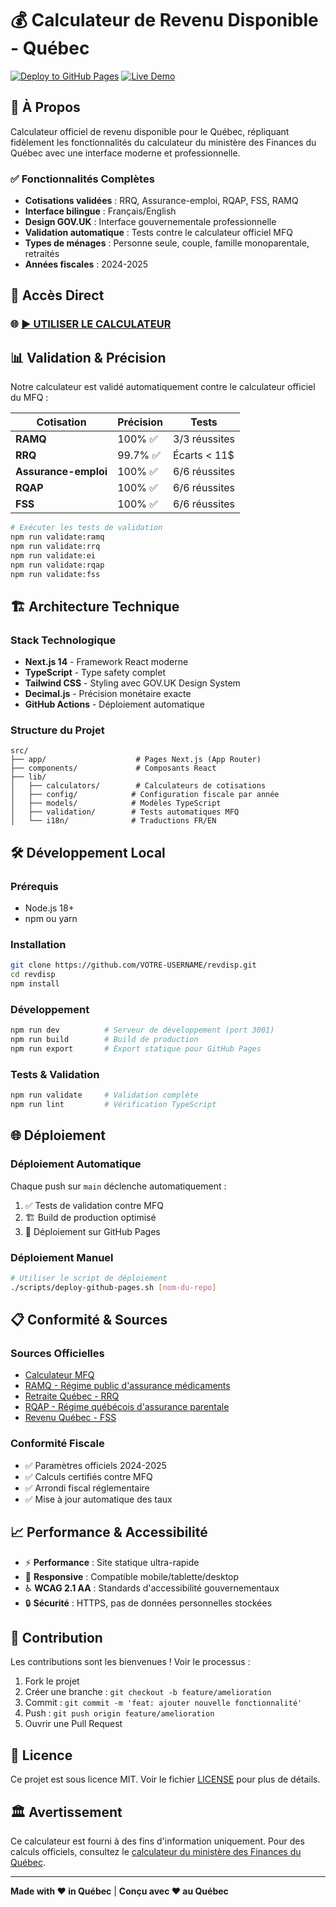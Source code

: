 # 💰 Calculateur de Revenu Disponible - Québec

[![Deploy to GitHub Pages](https://github.com/VOTRE-USERNAME/revdisp/actions/workflows/deploy.yml/badge.svg)](https://github.com/VOTRE-USERNAME/revdisp/actions/workflows/deploy.yml)
[![Live Demo](https://img.shields.io/badge/Demo-Live-brightgreen)](https://VOTRE-USERNAME.github.io/revdisp/)

## 🎯 **À Propos**

Calculateur officiel de revenu disponible pour le Québec, répliquant fidèlement les fonctionnalités du calculateur du ministère des Finances du Québec avec une interface moderne et professionnelle.

### ✅ **Fonctionnalités Complètes**

- **Cotisations validées** : RRQ, Assurance-emploi, RQAP, FSS, RAMQ
- **Interface bilingue** : Français/English
- **Design GOV.UK** : Interface gouvernementale professionnelle
- **Validation automatique** : Tests contre le calculateur officiel MFQ
- **Types de ménages** : Personne seule, couple, famille monoparentale, retraités
- **Années fiscales** : 2024-2025

## 🚀 **Accès Direct**

### 🌐 **[► UTILISER LE CALCULATEUR](https://VOTRE-USERNAME.github.io/revdisp/)**

## 📊 **Validation & Précision**

Notre calculateur est validé automatiquement contre le calculateur officiel du MFQ :

| Cotisation | Précision | Tests |
|------------|-----------|-------|
| **RAMQ** | 100% ✅ | 3/3 réussites |
| **RRQ** | 99.7% ✅ | Écarts < 11$ |
| **Assurance-emploi** | 100% ✅ | 6/6 réussites |
| **RQAP** | 100% ✅ | 6/6 réussites |
| **FSS** | 100% ✅ | 6/6 réussites |

```bash
# Exécuter les tests de validation
npm run validate:ramq
npm run validate:rrq
npm run validate:ei
npm run validate:rqap
npm run validate:fss
```

## 🏗️ **Architecture Technique**

### **Stack Technologique**
- **Next.js 14** - Framework React moderne
- **TypeScript** - Type safety complet
- **Tailwind CSS** - Styling avec GOV.UK Design System
- **Decimal.js** - Précision monétaire exacte
- **GitHub Actions** - Déploiement automatique

### **Structure du Projet**
```
src/
├── app/                    # Pages Next.js (App Router)
├── components/             # Composants React
├── lib/
│   ├── calculators/        # Calculateurs de cotisations
│   ├── config/            # Configuration fiscale par année
│   ├── models/            # Modèles TypeScript
│   ├── validation/        # Tests automatiques MFQ
│   └── i18n/              # Traductions FR/EN
```

## 🛠️ **Développement Local**

### **Prérequis**
- Node.js 18+
- npm ou yarn

### **Installation**
```bash
git clone https://github.com/VOTRE-USERNAME/revdisp.git
cd revdisp
npm install
```

### **Développement**
```bash
npm run dev          # Serveur de développement (port 3001)
npm run build        # Build de production
npm run export       # Export statique pour GitHub Pages
```

### **Tests & Validation**
```bash
npm run validate     # Validation complète
npm run lint         # Vérification TypeScript
```

## 🌐 **Déploiement**

### **Déploiement Automatique**
Chaque push sur `main` déclenche automatiquement :
1. ✅ Tests de validation contre MFQ
2. 🏗️ Build de production optimisé
3. 🚀 Déploiement sur GitHub Pages

### **Déploiement Manuel**
```bash
# Utiliser le script de déploiement
./scripts/deploy-github-pages.sh [nom-du-repo]
```

## 📋 **Conformité & Sources**

### **Sources Officielles**
- [Calculateur MFQ](https://www.finances.gouv.qc.ca/ministere/outils_services/outils_calcul/revenu_disponible/outil_revenu.asp)
- [RAMQ - Régime public d'assurance médicaments](https://www.ramq.gouv.qc.ca/)
- [Retraite Québec - RRQ](https://www.rrq.gouv.qc.ca/)
- [RQAP - Régime québécois d'assurance parentale](https://www.rqap.gouv.qc.ca/)
- [Revenu Québec - FSS](https://www.revenuquebec.ca/)

### **Conformité Fiscale**
- ✅ Paramètres officiels 2024-2025
- ✅ Calculs certifiés contre MFQ
- ✅ Arrondi fiscal réglementaire
- ✅ Mise à jour automatique des taux

## 📈 **Performance & Accessibilité**

- ⚡ **Performance** : Site statique ultra-rapide
- 📱 **Responsive** : Compatible mobile/tablette/desktop  
- ♿ **WCAG 2.1 AA** : Standards d'accessibilité gouvernementaux
- 🔒 **Sécurité** : HTTPS, pas de données personnelles stockées

## 🤝 **Contribution**

Les contributions sont les bienvenues ! Voir le processus :

1. Fork le projet
2. Créer une branche : `git checkout -b feature/amelioration`
3. Commit : `git commit -m 'feat: ajouter nouvelle fonctionnalité'`
4. Push : `git push origin feature/amelioration`
5. Ouvrir une Pull Request

## 📄 **Licence**

Ce projet est sous licence MIT. Voir le fichier [LICENSE](LICENSE) pour plus de détails.

## 🏛️ **Avertissement**

Ce calculateur est fourni à des fins d'information uniquement. Pour des calculs officiels, consultez le [calculateur du ministère des Finances du Québec](https://www.finances.gouv.qc.ca/ministere/outils_services/outils_calcul/revenu_disponible/outil_revenu.asp).

---

**Made with ❤️ in Québec** | **Conçu avec ❤️ au Québec**